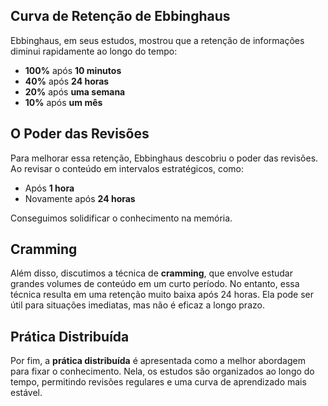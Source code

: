## Curva de Retenção de Ebbinghaus

Ebbinghaus, em seus estudos, mostrou que a retenção de informações diminui rapidamente ao longo do tempo:
- **100%** após **10 minutos**
- **40%** após **24 horas**
- **20%** após **uma semana**
- **10%** após **um mês**

## O Poder das Revisões

Para melhorar essa retenção, Ebbinghaus descobriu o poder das revisões. Ao revisar o conteúdo em intervalos estratégicos, como:
- Após **1 hora**
- Novamente após **24 horas**

Conseguimos solidificar o conhecimento na memória.

## Cramming

Além disso, discutimos a técnica de **cramming**, que envolve estudar grandes volumes de conteúdo em um curto período. No entanto, essa técnica resulta em uma retenção muito baixa após 24 horas. Ela pode ser útil para situações imediatas, mas não é eficaz a longo prazo.

## Prática Distribuída

Por fim, a **prática distribuída** é apresentada como a melhor abordagem para fixar o conhecimento. Nela, os estudos são organizados ao longo do tempo, permitindo revisões regulares e uma curva de aprendizado mais estável.